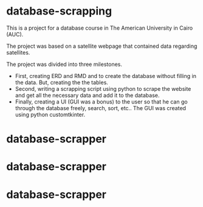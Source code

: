 # database-scrapping
This is a project for a database course in The American University in Cairo (AUC).

The project was based on a satellite webpage that contained data regarding satellites. 

The project was divided into three milestones. 
- First, creating ERD and RMD and to create the database without filling in the data. But, creating the the tables.
- Second, writing a scrapping script using python to scrape the website and get all the necessary data and add it to the database.
- Finally, creating a UI (GUI was a bonus) to the user so that he can go through the database freely, search, sort, etc..
      The GUI was created using python customtkinter.
# database-scrapper
# database-scrapper
# database-scrapper
